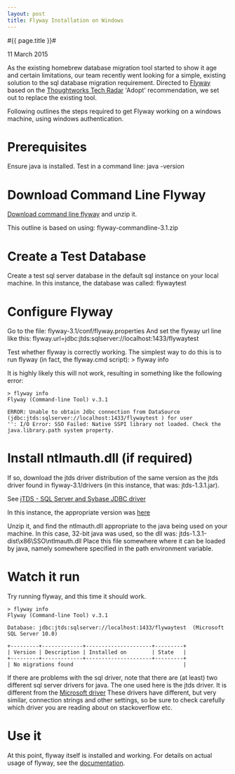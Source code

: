 ```yaml
---
layout: post
title: Flyway Installation on Windows
---
```


#{{ page.title }}#

<p class="meta">11 March 2015</p>

As the existing homebrew database migration tool started to show it age and certain limitations, our team recently went looking for a simple, existing solution to the sql database migration requirement. Directed to [Flyway](http://flywaydb.org/) based on the [Thoughtworks Tech Radar](http://www.thoughtworks.com/radar/tools) 'Adopt' recommendation, we set out to replace the existing tool.

Following outlines the steps required to get Flyway working on a windows machine, using windows authentication.

# Prerequisites
Ensure java is installed. Test in a command line:
java -version

# Download Command Line Flyway
[Download command line flyway](http://flywaydb.org/getstarted/download.html) and unzip it.

This outline is based on using: flyway-commandline-3.1.zip

# Create a Test Database
Create a test sql server database in the default sql instance on your local machine.
In this instance, the database was called: flywaytest

# Configure Flyway
Go to the file: flyway-3.1/conf/flyway.properties
And set the flyway url line like this:
    flyway.url=jdbc:jtds:sqlserver://localhost:1433/flywaytest 

Test whether flyway is correctly working. The simplest way to do this is to run flyway (in fact, the flyway.cmd script):
    > flyway info

It is highly likely this will not work, resulting in something like the following error:

    > flyway info
    Flyway (Command-line Tool) v.3.1

    ERROR: Unable to obtain Jdbc connection from DataSource (jdbc:jtds:sqlserver://localhost:1433/flywaytest ) for user
    '': I/O Error: SSO Failed: Native SSPI library not loaded. Check the java.library.path system property.

# Install ntlmauth.dll (if required)
If so, download the jtds driver distribution of the same version as the jtds driver found in flyway-3.1/drivers
(in this instance, that was: jtds-1.3.1.jar).

See [jTDS - SQL Server and Sybase JDBC driver](http://sourceforge.net/projects/jtds/files/jtds/)

In this instance, the appropriate version was [here](http://liquidtelecom.dl.sourceforge.net/project/jtds/jtds/1.3.1/jtds-1.3.1-dist.zip)

Unzip it, and find the ntlmauth.dll appropriate to the java being used on your machine. In this case, 32-bit java was used, so the dll was:
jtds-1.3.1-dist\x86\SSO\ntlmauth.dll
Place this file somewhere where it can be loaded by java, namely somewhere specified in the path environment variable.

# Watch it run
Try running flyway, and this time it should work.

    > flyway info
    Flyway (Command-line Tool) v.3.1

    Database: jdbc:jtds:sqlserver://localhost:1433/flywaytest  (Microsoft SQL Server 10.0)

    +---------+-------------+---------------------+---------+
    | Version | Description | Installed on        | State   |
    +---------+-------------+---------------------+---------+
    | No migrations found                                   |

If there are problems with the sql driver, note that there are (at least) two different sql server drivers for java. The one used here is the jtds driver.
It is different from the [Microsoft driver](https://msdn.microsoft.com/en-us/sqlserver/aa937724.aspx)
These drivers have different, but very similar, connection strings and other settings, so be sure to check carefully which driver you are reading about on stackoverflow etc.

# Use it
At this point, flyway itself is installed and working.
For details on actual usage of flyway, see the [documentation](http://flywaydb.org/documentation/commandline).

